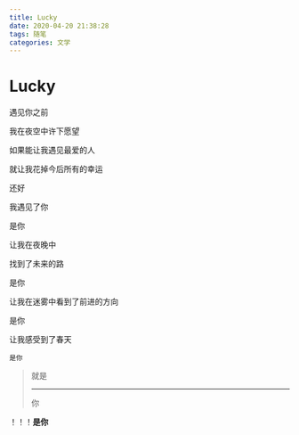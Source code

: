 ```yaml
---
title: Lucky
date: 2020-04-20 21:38:28
tags: 随笔
categories: 文学 
---
```


# Lucky

遇见你之前

我在夜空中许下愿望

如果能让我遇见最爱的人

就让我花掉今后所有的幸运

还好

我遇见了你

是你

让我在夜晚中

找到了未来的路

是你

让我在迷雾中看到了前进的方向

<!--more-->

是你

让我感受到了春天

`是你`

> 就是
>
> ------
>
> 你

！！！**是你**